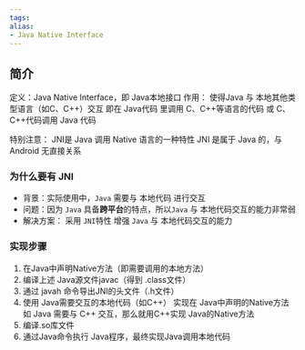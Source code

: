 ```yaml
---
tags: 
alias:
- Java Native Interface
---
```

## 简介
定义：Java Native Interface，即 Java本地接口
作用： 使得Java 与 本地其他类型语言（如C、C++）交互
即在 Java代码 里调用 C、C++等语言的代码 或 C、C++代码调用 Java 代码

特别注意：
JNI是 Java 调用 Native 语言的一种特性
JNI 是属于 Java 的，与 Android 无直接关系

### 为什么要有 JNI

-   背景：实际使用中，`Java` 需要与 本地代码 进行交互
-   问题：因为 `Java` 具备**跨平台**的特点，所以`Java` 与 本地代码交互的能力非常弱
-   解决方案： 采用 `JNI`特性 增强 `Java` 与 本地代码交互的能力

### 实现步骤
1. 在Java中声明Native方法（即需要调用的本地方法）
2. 编译上述 Java源文件javac（得到 .class文件）
3. 通过 javah 命令导出JNI的头文件（.h文件）
4. 使用 Java需要交互的本地代码（如C++） 实现在 Java中声明的Native方法
   如 Java 需要与 C++ 交互，那么就用C++实现 Java的Native方法
5. 编译.so库文件
6. 通过Java命令执行 Java程序，最终实现Java调用本地代码
